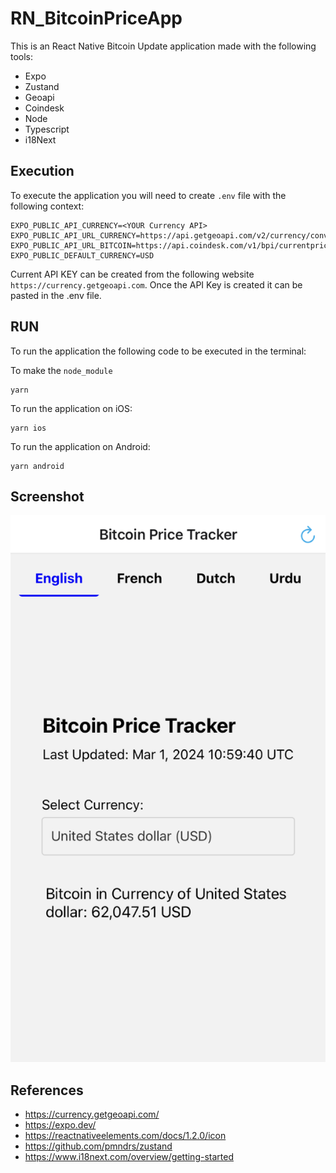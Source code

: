 # RN_BitcoinPriceApp

This is an React Native Bitcoin Update application made with the following tools:

- Expo
- Zustand
- Geoapi
- Coindesk
- Node
- Typescript
- i18Next

## Execution

To execute the application you will need to create `.env` file with the following context:

```
EXPO_PUBLIC_API_CURRENCY=<YOUR Currency API>
EXPO_PUBLIC_API_URL_CURRENCY=https://api.getgeoapi.com/v2/currency/convert
EXPO_PUBLIC_API_URL_BITCOIN=https://api.coindesk.com/v1/bpi/currentprice.json
EXPO_PUBLIC_DEFAULT_CURRENCY=USD
```

Current API KEY can be created from the following website `https://currency.getgeoapi.com`.
Once the API Key is created it can be pasted in the .env file.

## RUN

To run the application the following code to be executed in the terminal:

To make the `node_module`

```
yarn
```

To run the application on iOS:

```
yarn ios
```

To run the application on Android:

```
yarn android
```

## Screenshot

![Alt text](appSnap.png?raw=true=20x20 "Bitcoin converter")

## References

- https://currency.getgeoapi.com/
- https://expo.dev/
- https://reactnativeelements.com/docs/1.2.0/icon
- https://github.com/pmndrs/zustand
- https://www.i18next.com/overview/getting-started
